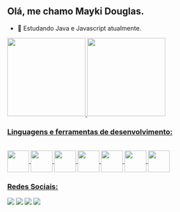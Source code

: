 ## Olá, me chamo Mayki Douglas.

- 🌱 Estudando Java e Javascript atualmente.

<div>
  <a href="https://github.com/mayki-douglas">
  <img height="180em" src="https://github-readme-stats.vercel.app/api?username=mayki-douglas&show_icons=true&theme=dark&include_all_commits=true&count_private=true"/>
  <img height="180em" src="https://github-readme-stats.vercel.app/api/top-langs/?username=mayki-douglas&layout=compact&langs_count=7&theme=dark"/>
</div>
  
  ### Linguagens e ferramentas de desenvolvimento:
  
  <div style="display: inline_block"><br>
    <img align="center" height="50" width="50" src="https://cdn.jsdelivr.net/gh/devicons/devicon/icons/android/android-original-wordmark.svg">
    <img align="center" height="50" width="50" src="https://cdn.jsdelivr.net/gh/devicons/devicon/icons/dart/dart-original-wordmark.svg">
    <img align="center" height="50" width="50" src="https://cdn.jsdelivr.net/gh/devicons/devicon/icons/flutter/flutter-original.svg">
    <img align="center" height="50" width="50" src="https://cdn.jsdelivr.net/gh/devicons/devicon/icons/mysql/mysql-original-wordmark.svg">
    <img align="center" height="50" width="50" src="https://cdn.jsdelivr.net/gh/devicons/devicon/icons/java/java-original-wordmark.svg">
    <img align="center" height="50" width="50" src="https://cdn.jsdelivr.net/gh/devicons/devicon/icons/vscode/vscode-original-wordmark.svg">
    <img align="center" height="50" width="50" src="https://img.icons8.com/color/48/000000/android-studio--v3.png">
  </div>
  
  ### Redes Sociais:
  
  <div>
    <a href="https://www.facebook.com/mayki.douglas" target= "_blank"><img src="https://img.shields.io/badge/Facebook-1877F2?style=for-the-badge&logo=facebook&logoColor=white" target= "_blank"></a>
    <a href="https://twitter.com/mayki_douglas" target= "_blank"><img src="https://img.shields.io/badge/Twitter-1DA1F2?style=for-the-badge&logo=twitter&logoColor=white" target= "_blank"></a>
    <a href="https://www.instagram.com/mayki_douglas" target= "_blank"><img src="https://img.shields.io/badge/Instagram-E4405F?style=for-the-badge&logo=instagram&logoColor=white" target= "_blank"></a>
    <a href="https://www.linkedin.com/in/mayki-douglas" target= "_blank"><img src="https://img.shields.io/badge/LinkedIn-0077B5?style=for-the-badge&logo=linkedin&logoColor=white" target= "_blank"></a>
